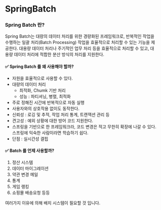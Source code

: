 # SpringBatch

### Spring Batch 란?
Spring Batch는 대량의 데이터 처리를 위한 경량화된 프레임워크로, 반복적인 작업을 수행하는 일괄 처리(Batch Processing) 작업을 효율적으로 처리할 수 있는 기능을 제공한다. 대용량 데이터 처리나 주기적인 업무 처리 등을 효율적으로 처리할 수 있고, 대용량 데이터 처리에 적합한 분산 방식의 처리를 지원한다.

#### ✅ Spring Batch 를 왜 사용해야 할까?
- 자원을 효율적으로 사용할 수 있다.
- 대량의 데이터 처리
  - 최적화, Chumk 기반 처리
  - 성능 : 파티셔닝, 병렬, 최적화
- 주로 정해진 시간에 반복적으로 자동 실행
- 사용자와의 상호작용 없이도 동작한다.
- 신뢰성 : 로깅 및 추적, 작업 처리 통계, 트랜잭션 관리 등
- 견고성 : 예외 상황에 대한 방어 코드 지원한다.
- 스프링을 기반으로 한 프레임워크라, 코드 변경은 적고 무한히 확장에 나갈 수 있다. 스프링에 익숙한 사람이라면 학습하기 쉽다.
- 단점 : 실시간성 결핍

#### ✅ Batch 를 언제 사용할까?
1) 정산 시스템
2) 데이터 마이그레이션
3) 약관 변경 메일
4) 통계
5) 게임 랭킹
6) 쇼핑몰 배송요청
등등

여러가지 이유에 의해 배치 시스템이 필요할 것 입니다. 
